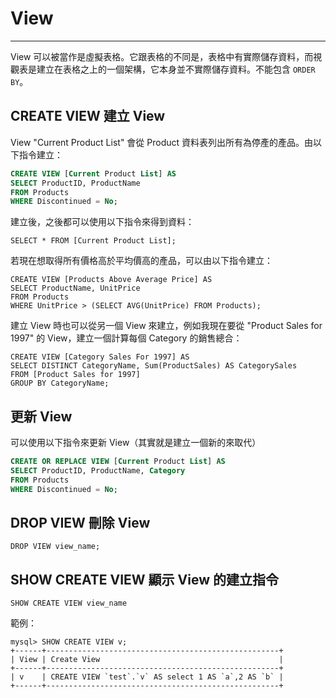 # View

---

View 可以被當作是虛擬表格。它跟表格的不同是，表格中有實際儲存資料，而視觀表是建立在表格之上的一個架構，它本身並不實際儲存資料。不能包含 `ORDER BY`。

## CREATE VIEW 建立 View

View "Current Product List" 會從 Product 資料表列出所有為停產的產品。由以下指令建立：

```SQL
CREATE VIEW [Current Product List] AS
SELECT ProductID, ProductName
FROM Products
WHERE Discontinued = No;
```

建立後，之後都可以使用以下指令來得到資料：

```
SELECT * FROM [Current Product List];
```

若現在想取得所有價格高於平均價高的產品，可以由以下指令建立：

```
CREATE VIEW [Products Above Average Price] AS
SELECT ProductName, UnitPrice
FROM Products
WHERE UnitPrice > (SELECT AVG(UnitPrice) FROM Products);
```

建立 View 時也可以從另一個 View 來建立，例如我現在要從 "Product Sales for 1997" 的 View，建立一個計算每個 Category 的銷售總合：

```
CREATE VIEW [Category Sales For 1997] AS
SELECT DISTINCT CategoryName, Sum(ProductSales) AS CategorySales
FROM [Product Sales for 1997]
GROUP BY CategoryName;
```

## 更新 View

可以使用以下指令來更新 View（其實就是建立一個新的來取代）

```SQL
CREATE OR REPLACE VIEW [Current Product List] AS
SELECT ProductID, ProductName, Category
FROM Products
WHERE Discontinued = No;
```

## DROP VIEW 刪除 View

```
DROP VIEW view_name;
```

## SHOW CREATE VIEW 顯示 View 的建立指令

```
SHOW CREATE VIEW view_name
```

範例：

    mysql> SHOW CREATE VIEW v;
    +------+----------------------------------------------------+
    | View | Create View                                        |
    +------+----------------------------------------------------+
    | v    | CREATE VIEW `test`.`v` AS select 1 AS `a`,2 AS `b` |
    +------+----------------------------------------------------+




